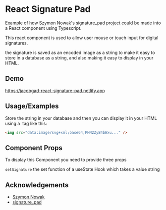 
# React Signature Pad

Example of how Szymon Nowak's signature_pad project could be made into a React component using Typescript.

This react component is used to allow user mouse or touch input for digital signatures. 

the signature is saved as an encoded image as a string to make it easy to store in a database as a string, and also making it easy to display in your HTML.

## Demo

https://jacobgad-react-signature-pad.netlify.app

## Usage/Examples

Store the string in your database and then you can display it in your HTML using a <img> tag like this:

```html
<img src="data:image/svg+xml;base64,PHN2ZyB4bWxu..." />
```


## Component Props

To display this Component you need to provide three props

`setSignature` the set function of a useState Hook which takes a value string


## Acknowledgements

 - [Szymon Nowak](https://github.com/szimek)
 - [signature_pad](https://github.com/szimek/signature_pad)

